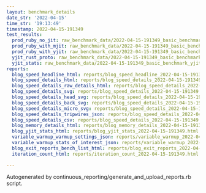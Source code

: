 ```yaml
---
layout: benchmark_details
date_str: '2022-04-15'
time_str: '19:13:49'
timestamp: 2022-04-15-191349
test_results:
  prod_ruby_no_jit: raw_benchmark_data/2022-04-15-191349_basic_benchmark_prod_ruby_no_jit.json
  prod_ruby_with_mjit: raw_benchmark_data/2022-04-15-191349_basic_benchmark_prod_ruby_with_mjit.json
  prod_ruby_with_yjit: raw_benchmark_data/2022-04-15-191349_basic_benchmark_prod_ruby_with_yjit.json
  yjit_rust_proto: raw_benchmark_data/2022-04-15-191349_basic_benchmark_yjit_rust_proto.json
  yjit_stats: raw_benchmark_data/2022-04-15-191349_basic_benchmark_yjit_stats.json
reports:
  blog_speed_headline_html: reports/blog_speed_headline_2022-04-15-191349.html
  blog_speed_details_html: reports/blog_speed_details_2022-04-15-191349.html
  blog_speed_details_raw_details_html: reports/blog_speed_details_2022-04-15-191349.raw_details.html
  blog_speed_details_svg: reports/blog_speed_details_2022-04-15-191349.svg
  blog_speed_details_head_svg: reports/blog_speed_details_2022-04-15-191349.head.svg
  blog_speed_details_back_svg: reports/blog_speed_details_2022-04-15-191349.back.svg
  blog_speed_details_micro_svg: reports/blog_speed_details_2022-04-15-191349.micro.svg
  blog_speed_details_tripwires_json: reports/blog_speed_details_2022-04-15-191349.tripwires.json
  blog_speed_details_csv: reports/blog_speed_details_2022-04-15-191349.csv
  blog_memory_details_html: reports/blog_memory_details_2022-04-15-191349.html
  blog_yjit_stats_html: reports/blog_yjit_stats_2022-04-15-191349.html
  variable_warmup_warmup_settings_json: reports/variable_warmup_2022-04-15-191349.warmup_settings.json
  variable_warmup_stats_of_interest_json: reports/variable_warmup_2022-04-15-191349.stats_of_interest.json
  blog_exit_reports_bench_list_html: reports/blog_exit_reports_2022-04-15-191349.bench_list.html
  iteration_count_html: reports/iteration_count_2022-04-15-191349.html

---
```

Autogenerated by continuous_reporting/generate_and_upload_reports.rb script.
